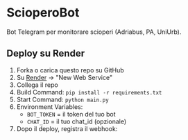 # ScioperoBot

Bot Telegram per monitorare scioperi (Adriabus, PA, UniUrb).

## Deploy su Render

1. Forka o carica questo repo su GitHub
2. Su [Render](https://render.com) → "New Web Service"
3. Collega il repo
4. Build Command: `pip install -r requirements.txt`
5. Start Command: `python main.py`
6. Environment Variables:
   - `BOT_TOKEN` = il token del tuo bot
   - `CHAT_ID` = il tuo chat_id (opzionale)
7. Dopo il deploy, registra il webhook:

